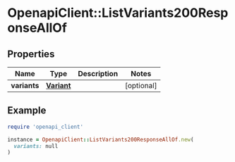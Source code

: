 # OpenapiClient::ListVariants200ResponseAllOf

## Properties

| Name | Type | Description | Notes |
| ---- | ---- | ----------- | ----- |
| **variants** | [**Variant**](Variant.md) |  | [optional] |

## Example

```ruby
require 'openapi_client'

instance = OpenapiClient::ListVariants200ResponseAllOf.new(
  variants: null
)
```

